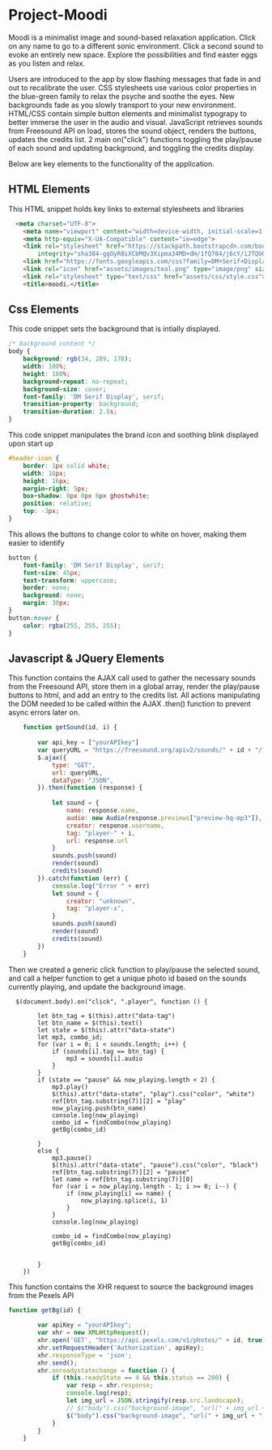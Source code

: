 # Project-Moodi

Moodi is a minimalist image and sound-based relaxation application.
Click on any name to go to a different sonic environment. Click a second sound to evoke an entirely new space.
Explore the possibilities and find easter eggs as you listen and relax.

Users are introduced to the app by slow flashing messages that fade in and out to recalibrate the user.
CSS stylesheets use various color properties in the blue-green family to relax the psyche and soothe the eyes.
New backgrounds fade as you slowly transport to your new environment.
HTML/CSS contain simple button elements and minimalist typograpy to better immerse the user in the audio and visual.
JavaScript retrieves sounds from Freesound API on load, stores the sound object, renders the buttons, updates the credits list.
2 main on("click") functions toggling the play/pause of each sound and updating background, and toggling the credits display.

Below are key elements to the functionality of the application.

## HTML Elements

This HTML snippet holds key links to external stylesheets and libraries

```html
  <meta charset="UTF-8">
    <meta name="viewport" content="width=device-width, initial-scale=1.0">
    <meta http-equiv="X-UA-Compatible" content="ie=edge">
    <link rel="stylesheet" href="https://stackpath.bootstrapcdn.com/bootstrap/4.3.1/css/bootstrap.min.css"
        integrity="sha384-ggOyR0iXCbMQv3Xipma34MD+dH/1fQ784/j6cY/iJTQUOhcWr7x9JvoRxT2MZw1T" crossorigin="anonymous">
    <link href="https://fonts.googleapis.com/css?family=DM+Serif+Display:400,400i&display=swap" rel="stylesheet">
    <link rel="icon" href="assets/images/teal.png" type="image/png" sizes="16x16">
    <link rel="stylesheet" type="text/css" href="assets/css/style.css">
    <title>moodi.</title>
```

## Css Elements
 This code snippet sets the background that is intially displayed.

```css
/* background content */
body {
    background: rgb(34, 209, 178);
    width: 100%;
    height: 100%;
    background-repeat: no-repeat;
    background-size: cover;
    font-family: 'DM Serif Display', serif;
    transition-property: background;
    transition-duration: 2.5s;
}
```
This code snippet manipulates the brand icon and soothing blink displayed upon start up

```css
#header-icon {
    border: 1px solid white;
    width: 16px;
    height: 16px;
    margin-right: 5px;
    box-shadow: 0px 0px 6px ghostwhite;
    position: relative;
    top: -3px;
}
```
This allows the buttons to change color to white on hover, making them easier to identify
```css
button {
    font-family: 'DM Serif Display', serif;
    font-size: 45px;
    text-transform: uppercase;
    border: none;
    background: none;
    margin: 30px;
}
button:hover {
    color: rgba(255, 255, 255);  
}
```

## Javascript & JQuery Elements

This  function contains the AJAX call used to gather the necessary sounds from the Freesound API, store them in a global array, render the play/pause buttons to html, and add an entry to the credits list. All actions manipulating the DOM needed to be called within the AJAX .then() function to prevent async errors later on. 
```js
    function getSound(id, i) {
         
        var api_key = ["yourAPIkey"]
        var queryURL = "https://freesound.org/apiv2/sounds/" + id + "/?descriptors=lowlevel.mfcc,rhythm.bpm&token=" + api_key[0]
        $.ajax({
            type: "GET",
            url: queryURL,
            dataType: "JSON",
        }).then(function (response) {
            
            let sound = {
                name: response.name,
                audio: new Audio(response.previews["preview-hq-mp3"]),
                creator: response.username,
                tag: "player-" + i,
                url: response.url
            }
            sounds.push(sound)
            render(sound)
            credits(sound)
        }).catch(function (err) {
            console.log("Error " + err)
            let sound = {
                creator: "unknown",
                tag: "player-x",
            }
            sounds.push(sound)
            render(sound)
            credits(sound)
        })
    }
```
Then we created a generic click function to play/pause the selected sound, and call a helper function to get a unique photo id based on the sounds currently playing, and update the background image.
```JS
  $(document.body).on("click", ".player", function () {
     
        let btn_tag = $(this).attr("data-tag")
        let btn_name = $(this).text()
        let state = $(this).attr("data-state")
        let mp3, combo_id;
        for (var i = 0; i < sounds.length; i++) {
            if (sounds[i].tag == btn_tag) {
                mp3 = sounds[i].audio
            }
        }
        if (state == "pause" && now_playing.length < 2) {
            mp3.play()
            $(this).attr("data-state", "play").css("color", "white")
            ref[btn_tag.substring(7)][2] = "play"
            now_playing.push(btn_name)              
            console.log(now_playing)
            combo_id = findCombo(now_playing)
            getBg(combo_id)         
           
        }
        else {
            mp3.pause()
            $(this).attr("data-state", "pause").css("color", "black")
            ref[btn_tag.substring(7)][2] = "pause"
            let name = ref[btn_tag.substring(7)][0]
            for (var i = now_playing.length - 1; i >= 0; i--) {    
                if (now_playing[i] == name) {
                    now_playing.splice(i, 1)
                }
            }
            console.log(now_playing)
            
            combo_id = findCombo(now_playing)
            getBg(combo_id)         
          
            
        }
    })
  ```

This function contains the XHR request to source the background images from the Pexels API
```js
function getBg(id) {
       
        var apiKey = "yourAPIkey";
        var xhr = new XMLHttpRequest();
        xhr.open('GET', "https://api.pexels.com/v1/photos/" + id, true);
        xhr.setRequestHeader('Authorization', apiKey);
        xhr.responseType = 'json';
        xhr.send();
        xhr.onreadystatechange = function () {
            if (this.readyState == 4 && this.status == 200) {
                var resp = xhr.response;
                console.log(resp);
                let img_url = JSON.stringify(resp.src.landscape);
                // $("body").css("background-image", "url(" + img_url + ")").;
                $("body").css("background-image", "url(" + img_url + ")")
            }
        }
    }
```

